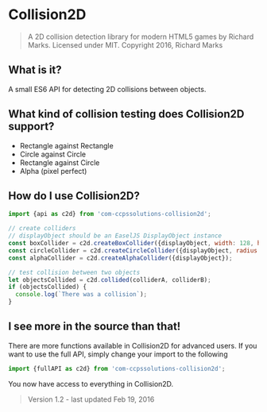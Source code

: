 # Collision2D
> A 2D collision detection library for modern HTML5 games by Richard Marks.
> Licensed under MIT. Copyright 2016, Richard Marks

## What is it?
A small ES6 API for detecting 2D collisions between objects.

## What kind of collision testing does Collision2D support?
* Rectangle against Rectangle
* Circle against Circle
* Rectangle against Circle
* Alpha (pixel perfect)

## How do I use Collision2D?
```javascript
import {api as c2d} from 'com-ccpssolutions-collision2d';

// create colliders
// displayObject should be an EaselJS DisplayObject instance
const boxCollider = c2d.createBoxCollider({displayObject, width: 128, height: 128});
const circleCollider = c2d.createCircleCollider({displayObject, radius: 64});
const alphaCollider = c2d.createAlphaCollider({displayObject});

// test collision between two objects
let objectsCollided = c2d.collided(colliderA, colliderB);
if (objectsCollided) {
  console.log(`There was a collision`);
}
```

## I see more in the source than that!
There are more functions available in Collision2D for advanced users.
If you want to use the full API, simply change your import to the following
```javascript
import {fullAPI as c2d} from 'com-ccpssolutions-collision2d';
```
You now have access to everything in Collision2D.

> Version 1.2 - last updated Feb 19, 2016
